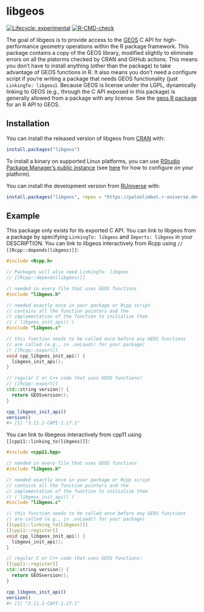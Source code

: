 
<!-- README.md is generated from README.Rmd. Please edit that file -->

# libgeos

<!-- badges: start -->

[![Lifecycle:
experimental](https://img.shields.io/badge/lifecycle-experimental-orange.svg)](https://lifecycle.r-lib.org/articles/stages.html#experimental)
[![R-CMD-check](https://github.com/paleolimbot/libgeos/workflows/R-CMD-check/badge.svg)](https://github.com/paleolimbot/libgeos/actions)
<!-- badges: end -->

The goal of libgeos is to provide access to the
[GEOS](https://trac.osgeo.org/geos/) C API for high-performance geometry
operations within the R package framework. This package contains a copy
of the GEOS library, modified slightly to eliminate errors on all the
platorms checked by CRAN and GitHub actions. This means you don’t have
to install anything (other than the package) to take advantage of GEOS
functions in R. It also means you don’t need a configure script if
you’re writing a package that needs GEOS functionality (just
`LinkingTo: libgeos`). Because GEOS is license under the LGPL,
dynamically linking to GEOS (e.g., through the C API exposed in this
package) is generally allowed from a package with any license. See the
[geos R package](https://paleolimbot.github.io/geos/) for an R API to
GEOS.

## Installation

You can install the released version of libgeos from
[CRAN](https://cran.r-project.org/) with:

``` r
install.packages("libgeos")
```

To install a binary on supported Linux platforms, you can use [RStudio
Package Manager’s public instance](https://packagemanager.rstudio.com/)
(see
[here](https://packagemanager.rstudio.com/client/#/repos/1/overview) for
how to configure on your platform).

You can install the development version from
[RUniverse](https://r-universe.dev/) with:

``` r
install.packages("libgeos", repos = "https://paleolimbot.r-universe.dev")
```

## Example

This package only exists for its exported C API. You can link to libgeos
from a package by specifying `LinkingTo: libgeos` and `Imports: libgeos`
in your DESCRIPTION. You can link to libgeos interactively from Rcpp
using `// [[Rcpp::depends(libgeos)]]`:

``` cpp
#include <Rcpp.h>

// Packages will also need LinkingTo: libgeos
// [[Rcpp::depends(libgeos)]]

// needed in every file that uses GEOS functions
#include "libgeos.h"

// needed exactly once in your package or Rcpp script
// contains all the function pointers and the
// implementation of the function to initialize them
// (`libgeos_init_api()`)
#include "libgeos.c"

// this function needs to be called once before any GEOS functions
// are called (e.g., in .onLoad() for your package)
// [[Rcpp::export]]
void cpp_libgeos_init_api() {
  libgeos_init_api();
}

// regular C or C++ code that uses GEOS functions!
// [[Rcpp::export]]
std::string version() {
  return GEOSversion();
}
```

``` r
cpp_libgeos_init_api()
version()
#> [1] "3.11.1-CAPI-1.17.1"
```

You can link to libegeos interactively from cpp11 using
`[[cpp11::linking_to(libgeos)]]`:

``` cpp
#include <cpp11.hpp>

// needed in every file that uses GEOS functions
#include "libgeos.h"

// needed exactly once in your package or Rcpp script
// contains all the function pointers and the
// implementation of the function to initialize them
// (`libgeos_init_api()`)
#include "libgeos.c"

// this function needs to be called once before any GEOS functions
// are called (e.g., in .onLoad() for your package)
[[cpp11::linking_to(libgeos)]]
[[cpp11::register]]
void cpp_libgeos_init_api() {
  libgeos_init_api();
}

// regular C or C++ code that uses GEOS functions!
[[cpp11::register]]
std::string version() {
  return GEOSversion();
}
```

``` r
cpp_libgeos_init_api()
version()
#> [1] "3.11.1-CAPI-1.17.1"
```

